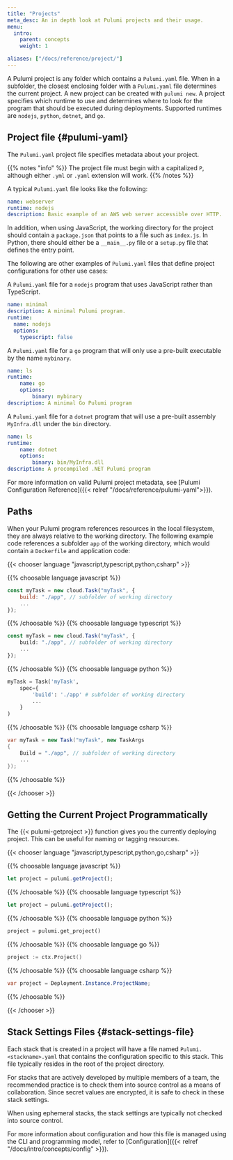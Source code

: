 ```yaml
---
title: "Projects"
meta_desc: An in depth look at Pulumi projects and their usage.
menu:
  intro:
    parent: concepts
    weight: 1

aliases: ["/docs/reference/project/"]
---
```


A Pulumi project is any folder which contains a `Pulumi.yaml` file.  When in a subfolder, the closest enclosing folder with a `Pulumi.yaml` file determines the current project. A new project can be created with `pulumi new`. A project specifies which runtime to use and determines where to look for the program that should be executed during deployments. Supported runtimes are `nodejs`, `python`, `dotnet`, and `go`.

## Project file {#pulumi-yaml}

The `Pulumi.yaml` project file specifies metadata about your project.

{{% notes "info" %}}
The project file must begin with a capitalized `P`, although either `.yml` or `.yaml` extension will work.
{{% /notes %}}

A typical `Pulumi.yaml` file looks like the following:

```yaml
name: webserver
runtime: nodejs
description: Basic example of an AWS web server accessible over HTTP.
```

In addition, when using JavaScript, the working directory for the project should contain a `package.json` that points to a file such as `index.js`. In Python, there should either be a `__main__.py` file or a `setup.py` file that defines the entry point.

The following are other examples of `Pulumi.yaml` files that define project configurations for other use cases:

A `Pulumi.yaml` file for a `nodejs` program that uses JavaScript rather than TypeScript.

```yaml
name: minimal
description: A minimal Pulumi program.
runtime:
  name: nodejs
  options:
    typescript: false
```

A `Pulumi.yaml` file for a `go` program that will only use a pre-built executable by the name `mybinary`.

```yaml
name: ls
runtime:
    name: go
    options:
        binary: mybinary
description: A minimal Go Pulumi program
```

A `Pulumi.yaml` file for a `dotnet` program that will use a pre-built assembly `MyInfra.dll` under the `bin` directory.

```yaml
name: ls
runtime:
    name: dotnet
    options:
        binary: bin/MyInfra.dll
description: A precompiled .NET Pulumi program
```

For more information on valid Pulumi project metadata, see [Pulumi Configuration Reference]({{< relref "/docs/reference/pulumi-yaml">}}).

## Paths

When your Pulumi program references resources in the local filesystem, they are always relative to the working directory. The following example code references a subfolder `app` of the working directory, which would contain a `Dockerfile` and application code:

{{< chooser language "javascript,typescript,python,csharp" >}}

{{% choosable language javascript %}}

```javascript
const myTask = new cloud.Task("myTask", {
    build: "./app", // subfolder of working directory
    ...
});
```

{{% /choosable %}}
{{% choosable language typescript %}}

```typescript
const myTask = new cloud.Task("myTask", {
    build: "./app", // subfolder of working directory
    ...
});
```

{{% /choosable %}}
{{% choosable language python %}}

```python
myTask = Task('myTask',
    spec={
        'build': './app' # subfolder of working directory
        ...
    }
)
```

{{% /choosable %}}
{{% choosable language csharp %}}

```csharp
var myTask = new Task("myTask", new TaskArgs
{
    Build = "./app", // subfolder of working directory
    ...
});
```

{{% /choosable %}}

{{< /chooser >}}

## Getting the Current Project Programmatically

The {{< pulumi-getproject >}} function gives you the currently deploying project. This can be useful for naming or tagging resources.

{{< chooser language "javascript,typescript,python,go,csharp" >}}

{{% choosable language javascript %}}

```javascript
let project = pulumi.getProject();
```

{{% /choosable %}}
{{% choosable language typescript %}}

```typescript
let project = pulumi.getProject();
```

{{% /choosable %}}
{{% choosable language python %}}

```python
project = pulumi.get_project()
```

{{% /choosable %}}
{{% choosable language go %}}

```go
project := ctx.Project()
```

{{% /choosable %}}
{{% choosable language csharp %}}

```csharp
var project = Deployment.Instance.ProjectName;
```

{{% /choosable %}}

{{< /chooser >}}

## Stack Settings Files {#stack-settings-file}

Each stack that is created in a project will have a file named `Pulumi.<stackname>.yaml` that contains the configuration specific to this stack. This file typically resides in the root of the project directory.

For stacks that are actively developed by multiple members of a team, the recommended practice is to check them into source control as a means of collaboration. Since secret values are encrypted, it is safe to check in these stack settings.

When using ephemeral stacks, the stack settings are typically not checked into source control.

For more information about configuration and how this file is managed using the CLI and programming model, refer to [Configuration]({{< relref "/docs/intro/concepts/config" >}}).
